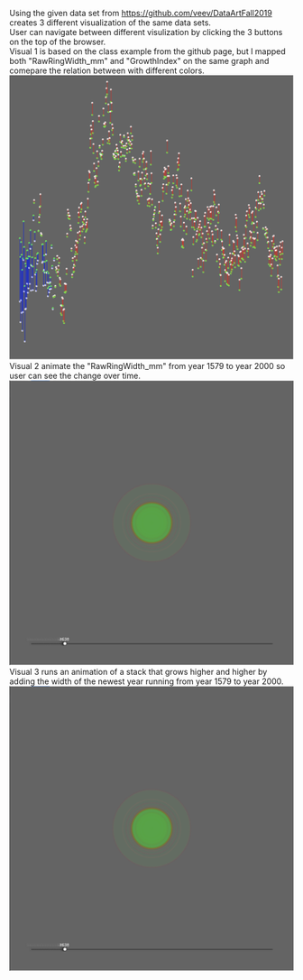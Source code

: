 Using the given data set from https://github.com/veev/DataArtFall2019 creates 3 different visualization of the same data sets.  
User can navigate between different visulization by clicking the 3 buttons on the top of the browser.  
Visual 1 is based on the class example from the github page, but I mapped both "RawRingWidth_mm" and "GrowthIndex" on the same graph and comepare the relation between with different colors.  
![Visual 1](visual_1.png)  
Visual 2 animate the "RawRingWidth_mm" from year 1579 to year 2000 so user can see the change over time.  
![Visual 2](visual_2.png)  
Visual 3 runs an animation of a stack that grows higher and higher by adding the width of the newest year running from year 1579 to year 2000.  
![Visual 2](visual_2.png)  
